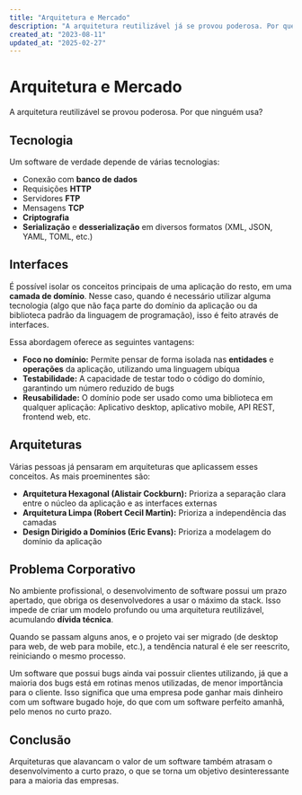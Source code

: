 ```yaml
---
title: "Arquitetura e Mercado"
description: "A arquitetura reutilizável já se provou poderosa. Por que ninguém usa?"
created_at: "2023-08-11"
updated_at: "2025-02-27"
---
```


# Arquitetura e Mercado

A arquitetura reutilizável se provou poderosa. Por que ninguém usa?

## Tecnologia

Um software de verdade depende de várias tecnologias:

- Conexão com **banco de dados**
- Requisições **HTTP**
- Servidores **FTP**
- Mensagens **TCP**
- **Criptografia**
- **Serialização** e **desserialização** em diversos formatos (XML, JSON, YAML, TOML, etc.)

## Interfaces

É possível isolar os conceitos principais de uma aplicação do resto, em uma **camada de domínio**.
Nesse caso, quando é necessário utilizar alguma tecnologia (algo que não faça parte do domínio da
aplicação ou da biblioteca padrão da linguagem de programação), isso é feito através de interfaces.

Essa abordagem oferece as seguintes vantagens:

- **Foco no domínio:** Permite pensar de forma isolada nas **entidades** e **operações** da
  aplicação, utilizando uma linguagem ubíqua
- **Testabilidade:** A capacidade de testar todo o código do domínio, garantindo um número reduzido
  de bugs
- **Reusabilidade:** O domínio pode ser usado como uma biblioteca em qualquer aplicação: Aplicativo
  desktop, aplicativo mobile, API REST, frontend web, etc.

## Arquiteturas

Várias pessoas já pensaram em arquiteturas que aplicassem esses conceitos. As mais proeminentes são:

- **Arquitetura Hexagonal (Alistair Cockburn):** Prioriza a separação clara entre o núcleo da
  aplicação e as interfaces externas
- **Arquitetura Limpa (Robert Cecil Martin):** Prioriza a independência das camadas
- **Design Dirigido a Domínios (Eric Evans):** Prioriza a modelagem do domínio da aplicação

## Problema Corporativo

No ambiente profissional, o desenvolvimento de software possui um prazo apertado, que obriga os
desenvolvedores a usar o máximo da stack. Isso impede de criar um modelo profundo ou uma arquitetura
reutilizável, acumulando **dívida técnica**.

Quando se passam alguns anos, e o projeto vai ser migrado (de desktop para web, de web para mobile,
etc.), a tendência natural é ele ser reescrito, reiniciando o mesmo processo.

Um software que possui bugs ainda vai possuir clientes utilizando, já que a maioria dos bugs está em
rotinas menos utilizadas, de menor importância para o cliente. Isso significa que uma empresa pode
ganhar mais dinheiro com um software bugado hoje, do que com um software perfeito amanhã, pelo menos
no curto prazo.

## Conclusão

Arquiteturas que alavancam o valor de um software também atrasam o desenvolvimento a curto prazo, o
que se torna um objetivo desinteressante para a maioria das empresas.
